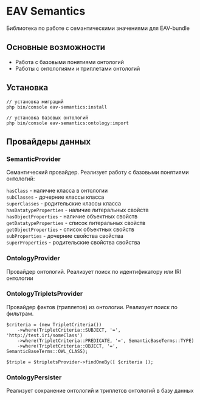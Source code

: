 # EAV Semantics

Библиотека по работе с семантическими значениями для EAV-bundle

## Основные возможности
* Работа с базовыми понятиями онтологий
* Работы с онтологиями и триплетами онтологий

## Установка

```
// установка миграций  
php bin/console eav-semantics:install  

// установка базовых онтологий    
php bin/console eav-semantics:ontology:import  
```

## Провайдеры данных

### SemanticProvider

Семантический провайдер. Реализует работу с базовыми понятиями онтологий:

`hasClass` - наличие класса в онтологии    
`subClasses` - дочерние классы класса   
`superClasses` - родительские классы класса   
`hasDatatypeProperties` - наличие литеральных свойств   
`hasObjectProperties` - наличие объектных свойств   
`getDatatypeProperties` - список литеральных свойств   
`getObjectProperties` - список объектных свойств   
`subProperties` - дочерние свойства свойства   
`superProperties` - родительские свойства свойства 

### OntologyProvider

Провайдер онтологий. Реализует поиск по идентификатору или IRI онтологии

### OntologyTripletsProvider

Провайдер фактов (триплетов) из онтологии. Реализует поиск по фильтрам.

```
$criteria = (new TripletCriteria())
    ->where(TripletCriteria::SUBJECT, '=', 'http://test.iri/someClass')
    ->where(TripletCriteria::PREDICATE, '=', SemanticBaseTerms::TYPE)
    ->where(TripletCriteria::OBJECT, '=', SemanticBaseTerms::OWL_CLASS);

$triple = $tripletsProvider->findOneBy([ $criteria ]);
```

### OntologyPersister

Реализует сохранение онтологий и триплетов онтологий в базу данных
